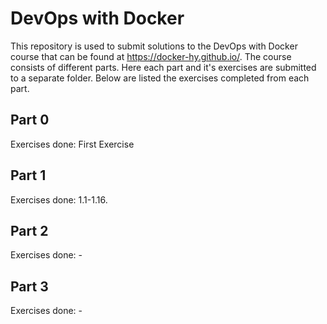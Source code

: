 # DevOps with Docker

This repository is used to submit solutions to the DevOps with Docker course that can be found at https://docker-hy.github.io/. The course consists of different parts. Here each part and it's exercises are submitted to a separate folder. Below are listed the exercises completed from each part.

## Part 0

Exercises done: First Exercise

## Part 1

Exercises done: 1.1-1.16.

## Part 2

Exercises done: -

## Part 3

Exercises done: -


